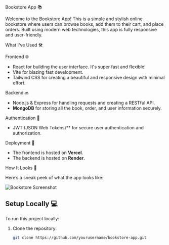 Bookstore App 📚

Welcome to the Bookstore App! This is a simple and stylish online bookstore where users can browse books, add them to their cart, and place orders. Built using modern web technologies, this app is fully responsive and user-friendly.

 What I've Used 🛠️

 Frontend 🌐
- React for building the user interface. It's super fast and flexible!
- Vite for blazing fast development.
- Tailwind CSS for creating a beautiful and responsive design with minimal effort.

Backend 🔙
- Node.js & Express for handling requests and creating a RESTful API.
- **MongoDB** for storing all the book, order, and user information securely.

Authentication 🔐
- JWT (JSON Web Tokens)** for secure user authentication and authorization.

Deployment 🚀
- The frontend is hosted on **Vercel**.
- The backend is hosted on **Render**.

How It Looks 👀

Here’s a sneak peek of what the app looks like:

![Bookstore Screenshot](https://imgur.com/a/vcaVvFM)

## Setup Locally 💻

To run this project locally:

1. Clone the repository:
   ```bash
   git clone https://github.com/yourusername/bookstore-app.git
